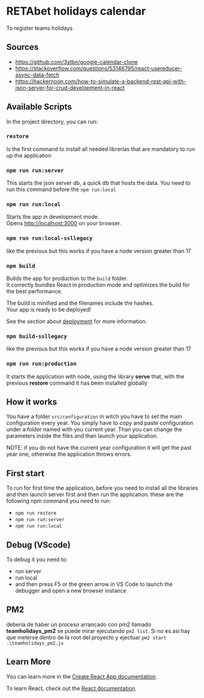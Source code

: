 # RETAbet holidays calendar

To register teams holidays

## Sources
- https://github.com/3stbn/google-calendar-clone
- https://stackoverflow.com/questions/53146795/react-usereducer-async-data-fetch
- https://hackernoon.com/how-to-simulate-a-backend-rest-api-with-json-server-for-crud-development-in-react

## Available Scripts

In the project directory, you can run:

### `restore`

Is the first command to install all needed librerías that are mandatory to run up the application

### `npm run run:server`
This starts the json server db, a quick db that hosts the data. You need to run this command before the `npm run:local`

### `npm run run:local`
Starts the app in development mode.\
Opens [http://localhost:3000](http://localhost:3000) on your browser.

### `npm run run:local-ssllegacy`
like the previous but this works if you have a node version greater than 17

### `npm build`

Builds the app for production to the `build` folder.\
It correctly bundles React in production mode and optimizes the build for the best performance.

The build is minified and the filenames include the hashes.\
Your app is ready to be deployed!

See the section about [deployment](https://facebook.github.io/create-react-app/docs/deployment) for more information.

### `npm build-ssllegacy`
like the previous but this works if you have a node version greater than 17

### `npm run run:production`

It starts the application with node, using the library **serve** that, with the previous **restore** command it has been installed globally

## How it works
You have a folder `src/configuration` in witch you have to set the main configuration every year. 
You simply have to copy and paste configuration under a folder named with you current year.
Than you can change the parameters inside the files and than launch your application.

NOTE: if you do not have the current year configuration it will get the past year one, 
otherwise the application throws errors.

## First start
To run for first time the application, before you need to install all the libraries and then launch server first and then run the application. these are the following npm command you need to run:
* `npm run restore`
* `npm run run:server`
* `npm run run:local`

## Debug (VScode)

To debug it you need to:

- run server
- run local
- and then press F5 or the green arrow in VS Code to launch the debugger and open a new browser instance

## PM2
debería de haber un proceso arrancado con pm2 llamado **teamholidays_pm2** se puede mirar ejecutando `pm2 list`.
Si no es así hay que meterse dentro de la root del proyecto y ejectuar `pm2 start .\teamholidays_pm2.js`

## Learn More

You can learn more in the [Create React App documentation](https://facebook.github.io/create-react-app/docs/getting-started).

To learn React, check out the [React documentation](https://reactjs.org/).

